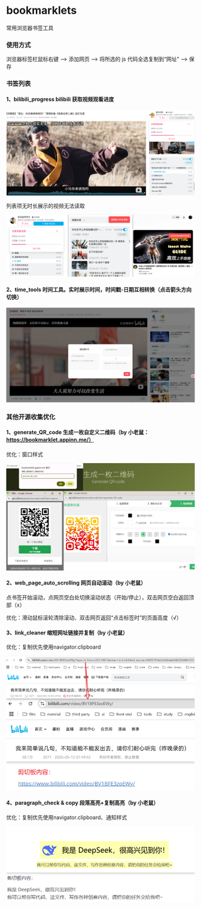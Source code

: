 # bookmarklets

常用浏览器书签工具



### 使用方式

浏览器标签栏鼠标右键 —> 添加网页 —> 将所选的 js 代码全选复制到“网址” —> 保存



### 书签列表

#### 1、bilibili_progress bilibili	获取视频观看进度

![1747136638805](images/README/1747136638805.png)

列表项无时长展示的视频无法读取

![1747137799893](images/README/1747137799893.png)



#### 2、time_tools	时间工具。实时展示时间，时间戳-日期互相转换（点击箭头方向切换）

![1747139527187](images/README/1747139527187.png)



### 其他开源收集优化

#### 1、generate_QR_code	生成一枚自定义二维码（by 小老鼠：https://bookmarklet.appinn.me/）

优化：窗口样式

![1747188422622](images/README/1747188422622.png)



#### 2、web_page_auto_scrolling	网页自动滚动（by 小老鼠）

点书签开始滚动，点网页空白处切换滚动状态（开始/停止），双击网页空白返回顶部（x）

优化：滑动鼠标滚轮清除滚动、双击网页返回“点击标签时”的页面高度（√）



#### 3、link_cleaner	缩短网址链接并复制（by 小老鼠）

优化：复制优先使用navigator.clipboard

![1747203843434](images/README/1747203843434.png)



#### 4、paragraph_check & copy	段落高亮+复制高亮（by 小老鼠）

优化：复制优先使用navigator.clipboard、通知样式

![1747209940678](images/README/1747209940678.png)
